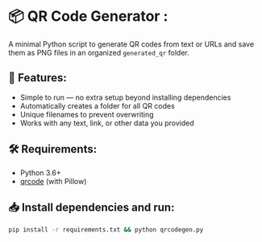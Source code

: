 # 📦 QR Code Generator :

A minimal Python script to generate QR codes from text or URLs and save them as PNG files in an organized `generated_qr` folder.

## 🚀 Features:
- Simple to run — no extra setup beyond installing dependencies
- Automatically creates a folder for all QR codes
- Unique filenames to prevent overwriting
- Works with any text, link, or other data you provided

## 🛠 Requirements:
- Python 3.6+
- [qrcode](https://pypi.org/project/qrcode/) (with Pillow)

## 📥 Install dependencies and run:
```bash
pip install -r requirements.txt && python qrcodegen.py
